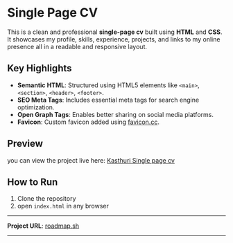 # Single Page CV

This is a clean and professional **single-page cv** built using **HTML** and **CSS**. It showcases my profile, skills, experience, projects, and links to my online presence all in a readable and responsive layout.

## Key Highlights

- **Semantic HTML**: Structured using HTML5 elements like `<main>`, `<section>`, `<header>`, `<footer>`.
- **SEO Meta Tags**: Includes essential meta tags for search engine optimization.
- **Open Graph Tags**: Enables better sharing on social media platforms.
- **Favicon**: Custom favicon added using [favicon.cc](https://www.favicon.cc/?).

## Preview
you can view the project live here:
[Kasthuri Single page cv](https://kasthuri-r.github.io/Single-Page-CV/)

## How to Run 
1. Clone the repository
2. open `index.html` in any browser

---

**Project URL**:  [roadmap.sh](https://roadmap.sh/projects/single-page-cv)

---
